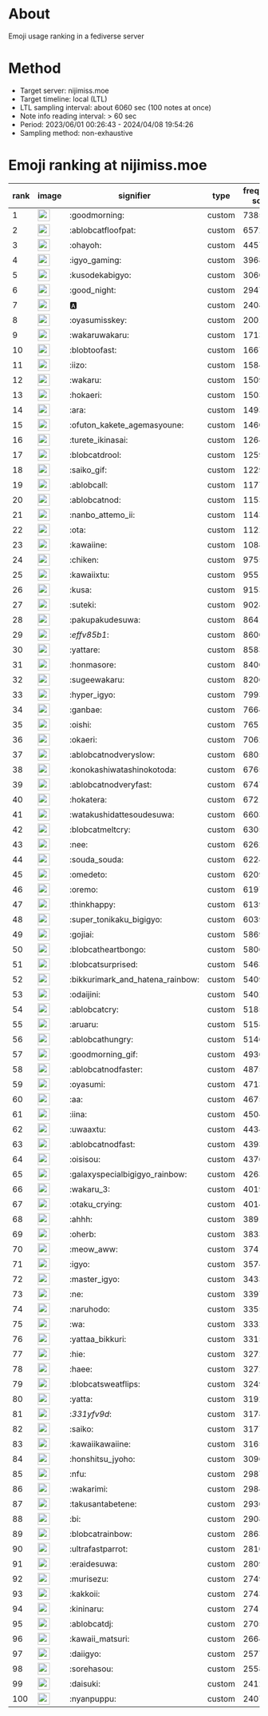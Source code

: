 # About
Emoji usage ranking in a fediverse server

# Method
- Target server: nijimiss.moe
- Target timeline: local (LTL)
- LTL sampling interval: about 6060 sec (100 notes at once)
- Note info reading interval: > 60 sec
- Period: 2023/06/01 00:26:43 - 2024/04/08 19:54:26 
- Sampling method: non-exhaustive

# Emoji ranking at nijimiss.moe

|rank|image|signifier|type|frequency score|
|----|----|----|----|----|
|1|<img height="24" src="https://nijimiss.moe/emoji/goodmorning.webp">|:goodmorning:|custom|73859|
|2|<img height="24" src="https://nijimiss.moe/emoji/ablobcatfloofpat.webp">|:ablobcatfloofpat:|custom|65728|
|3|<img height="24" src="https://nijimiss.moe/emoji/ohayoh.webp">|:ohayoh:|custom|44571|
|4|<img height="24" src="https://nijimiss.moe/emoji/igyo_gaming.webp">|:igyo_gaming:|custom|39686|
|5|<img height="24" src="https://nijimiss.moe/emoji/kusodekabigyo.webp">|:kusodekabigyo:|custom|30606|
|6|<img height="24" src="https://nijimiss.moe/emoji/good_night.webp">|:good_night:|custom|29474|
|7|<img height="24" src="https://nijimiss.moe/emoji/a.webp">|:a:|custom|24083|
|8|<img height="24" src="https://nijimiss.moe/emoji/oyasumisskey.webp">|:oyasumisskey:|custom|20016|
|9|<img height="24" src="https://nijimiss.moe/emoji/wakaruwakaru.webp">|:wakaruwakaru:|custom|17136|
|10|<img height="24" src="https://nijimiss.moe/emoji/blobtoofast.webp">|:blobtoofast:|custom|16671|
|11|<img height="24" src="https://nijimiss.moe/emoji/iizo.webp">|:iizo:|custom|15841|
|12|<img height="24" src="https://nijimiss.moe/emoji/wakaru.webp">|:wakaru:|custom|15096|
|13|<img height="24" src="https://nijimiss.moe/emoji/hokaeri.webp">|:hokaeri:|custom|15036|
|14|<img height="24" src="https://nijimiss.moe/emoji/ara.webp">|:ara:|custom|14938|
|15|<img height="24" src="https://nijimiss.moe/emoji/ofuton_kakete_agemasyoune.webp">|:ofuton_kakete_agemasyoune:|custom|14601|
|16|<img height="24" src="https://nijimiss.moe/emoji/turete_ikinasai.webp">|:turete_ikinasai:|custom|12643|
|17|<img height="24" src="https://nijimiss.moe/emoji/blobcatdrool.webp">|:blobcatdrool:|custom|12591|
|18|<img height="24" src="https://nijimiss.moe/emoji/saiko_gif.webp">|:saiko_gif:|custom|12297|
|19|<img height="24" src="https://nijimiss.moe/emoji/ablobcall.webp">|:ablobcall:|custom|11773|
|20|<img height="24" src="https://nijimiss.moe/emoji/ablobcatnod.webp">|:ablobcatnod:|custom|11534|
|21|<img height="24" src="https://nijimiss.moe/emoji/nanbo_attemo_ii.webp">|:nanbo_attemo_ii:|custom|11435|
|22|<img height="24" src="https://nijimiss.moe/emoji/ota.webp">|:ota:|custom|11225|
|23|<img height="24" src="https://nijimiss.moe/emoji/kawaiine.webp">|:kawaiine:|custom|10886|
|24|<img height="24" src="https://nijimiss.moe/emoji/chiken.webp">|:chiken:|custom|9755|
|25|<img height="24" src="https://nijimiss.moe/emoji/kawaiixtu.webp">|:kawaiixtu:|custom|9551|
|26|<img height="24" src="https://nijimiss.moe/emoji/kusa.webp">|:kusa:|custom|9153|
|27|<img height="24" src="https://nijimiss.moe/emoji/suteki.webp">|:suteki:|custom|9028|
|28|<img height="24" src="https://nijimiss.moe/emoji/pakupakudesuwa.webp">|:pakupakudesuwa:|custom|8641|
|29|<img height="24" src="https://nijimiss.moe/emoji/_effv85b1_.webp">|:_effv85b1_:|custom|8600|
|30|<img height="24" src="https://nijimiss.moe/emoji/yattare.webp">|:yattare:|custom|8583|
|31|<img height="24" src="https://nijimiss.moe/emoji/honmasore.webp">|:honmasore:|custom|8400|
|32|<img height="24" src="https://nijimiss.moe/emoji/sugeewakaru.webp">|:sugeewakaru:|custom|8206|
|33|<img height="24" src="https://nijimiss.moe/emoji/hyper_igyo.webp">|:hyper_igyo:|custom|7993|
|34|<img height="24" src="https://nijimiss.moe/emoji/ganbae.webp">|:ganbae:|custom|7664|
|35|<img height="24" src="https://nijimiss.moe/emoji/oishi.webp">|:oishi:|custom|7651|
|36|<img height="24" src="https://nijimiss.moe/emoji/okaeri.webp">|:okaeri:|custom|7062|
|37|<img height="24" src="https://nijimiss.moe/emoji/ablobcatnodveryslow.webp">|:ablobcatnodveryslow:|custom|6805|
|38|<img height="24" src="https://nijimiss.moe/emoji/konokashiwatashinokotoda.webp">|:konokashiwatashinokotoda:|custom|6765|
|39|<img height="24" src="https://nijimiss.moe/emoji/ablobcatnodveryfast.webp">|:ablobcatnodveryfast:|custom|6747|
|40|<img height="24" src="https://nijimiss.moe/emoji/hokatera.webp">|:hokatera:|custom|6721|
|41|<img height="24" src="https://nijimiss.moe/emoji/watakushidattesoudesuwa.webp">|:watakushidattesoudesuwa:|custom|6603|
|42|<img height="24" src="https://nijimiss.moe/emoji/blobcatmeltcry.webp">|:blobcatmeltcry:|custom|6305|
|43|<img height="24" src="https://nijimiss.moe/emoji/nee.webp">|:nee:|custom|6262|
|44|<img height="24" src="https://nijimiss.moe/emoji/souda_souda.webp">|:souda_souda:|custom|6224|
|45|<img height="24" src="https://nijimiss.moe/emoji/omedeto.webp">|:omedeto:|custom|6209|
|46|<img height="24" src="https://nijimiss.moe/emoji/oremo.webp">|:oremo:|custom|6197|
|47|<img height="24" src="https://nijimiss.moe/emoji/thinkhappy.webp">|:thinkhappy:|custom|6139|
|48|<img height="24" src="https://nijimiss.moe/emoji/super_tonikaku_bigigyo.webp">|:super_tonikaku_bigigyo:|custom|6039|
|49|<img height="24" src="https://nijimiss.moe/emoji/gojiai.webp">|:gojiai:|custom|5869|
|50|<img height="24" src="https://nijimiss.moe/emoji/blobcatheartbongo.webp">|:blobcatheartbongo:|custom|5806|
|51|<img height="24" src="https://nijimiss.moe/emoji/blobcatsurprised.webp">|:blobcatsurprised:|custom|5463|
|52|<img height="24" src="https://nijimiss.moe/emoji/bikkurimark_and_hatena_rainbow.webp">|:bikkurimark_and_hatena_rainbow:|custom|5409|
|53|<img height="24" src="https://nijimiss.moe/emoji/odaijini.webp">|:odaijini:|custom|5402|
|54|<img height="24" src="https://nijimiss.moe/emoji/ablobcatcry.webp">|:ablobcatcry:|custom|5185|
|55|<img height="24" src="https://nijimiss.moe/emoji/aruaru.webp">|:aruaru:|custom|5158|
|56|<img height="24" src="https://nijimiss.moe/emoji/ablobcathungry.webp">|:ablobcathungry:|custom|5146|
|57|<img height="24" src="https://nijimiss.moe/emoji/goodmorning_gif.webp">|:goodmorning_gif:|custom|4936|
|58|<img height="24" src="https://nijimiss.moe/emoji/ablobcatnodfaster.webp">|:ablobcatnodfaster:|custom|4875|
|59|<img height="24" src="https://nijimiss.moe/emoji/oyasumi.webp">|:oyasumi:|custom|4713|
|60|<img height="24" src="https://nijimiss.moe/emoji/aa.webp">|:aa:|custom|4675|
|61|<img height="24" src="https://nijimiss.moe/emoji/iina.webp">|:iina:|custom|4504|
|62|<img height="24" src="https://nijimiss.moe/emoji/uwaaxtu.webp">|:uwaaxtu:|custom|4434|
|63|<img height="24" src="https://nijimiss.moe/emoji/ablobcatnodfast.webp">|:ablobcatnodfast:|custom|4393|
|64|<img height="24" src="https://nijimiss.moe/emoji/oisisou.webp">|:oisisou:|custom|4376|
|65|<img height="24" src="https://nijimiss.moe/emoji/galaxyspecialbigigyo_rainbow.webp">|:galaxyspecialbigigyo_rainbow:|custom|4263|
|66|<img height="24" src="https://nijimiss.moe/emoji/wakaru_3.webp">|:wakaru_3:|custom|4019|
|67|<img height="24" src="https://nijimiss.moe/emoji/otaku_crying.webp">|:otaku_crying:|custom|4014|
|68|<img height="24" src="https://nijimiss.moe/emoji/ahhh.webp">|:ahhh:|custom|3891|
|69|<img height="24" src="https://nijimiss.moe/emoji/oherb.webp">|:oherb:|custom|3833|
|70|<img height="24" src="https://nijimiss.moe/emoji/meow_aww.webp">|:meow_aww:|custom|3741|
|71|<img height="24" src="https://nijimiss.moe/emoji/igyo.webp">|:igyo:|custom|3574|
|72|<img height="24" src="https://nijimiss.moe/emoji/master_igyo.webp">|:master_igyo:|custom|3433|
|73|<img height="24" src="https://nijimiss.moe/emoji/ne.webp">|:ne:|custom|3397|
|74|<img height="24" src="https://nijimiss.moe/emoji/naruhodo.webp">|:naruhodo:|custom|3355|
|75|<img height="24" src="https://nijimiss.moe/emoji/wa.webp">|:wa:|custom|3332|
|76|<img height="24" src="https://nijimiss.moe/emoji/yattaa_bikkuri.webp">|:yattaa_bikkuri:|custom|3315|
|77|<img height="24" src="https://nijimiss.moe/emoji/hie.webp">|:hie:|custom|3272|
|78|<img height="24" src="https://nijimiss.moe/emoji/haee.webp">|:haee:|custom|3272|
|79|<img height="24" src="https://nijimiss.moe/emoji/blobcatsweatflips.webp">|:blobcatsweatflips:|custom|3249|
|80|<img height="24" src="https://nijimiss.moe/emoji/yatta.webp">|:yatta:|custom|3192|
|81|<img height="24" src="https://nijimiss.moe/emoji/_331yfv9d_.webp">|:_331yfv9d_:|custom|3178|
|82|<img height="24" src="https://nijimiss.moe/emoji/saiko.webp">|:saiko:|custom|3177|
|83|<img height="24" src="https://nijimiss.moe/emoji/kawaiikawaiine.webp">|:kawaiikawaiine:|custom|3165|
|84|<img height="24" src="https://nijimiss.moe/emoji/honshitsu_jyoho.webp">|:honshitsu_jyoho:|custom|3096|
|85|<img height="24" src="https://nijimiss.moe/emoji/nfu.webp">|:nfu:|custom|2987|
|86|<img height="24" src="https://nijimiss.moe/emoji/wakarimi.webp">|:wakarimi:|custom|2984|
|87|<img height="24" src="https://nijimiss.moe/emoji/takusantabetene.webp">|:takusantabetene:|custom|2930|
|88|<img height="24" src="https://nijimiss.moe/emoji/bi.webp">|:bi:|custom|2908|
|89|<img height="24" src="https://nijimiss.moe/emoji/blobcatrainbow.webp">|:blobcatrainbow:|custom|2863|
|90|<img height="24" src="https://nijimiss.moe/emoji/ultrafastparrot.webp">|:ultrafastparrot:|custom|2810|
|91|<img height="24" src="https://nijimiss.moe/emoji/eraidesuwa.webp">|:eraidesuwa:|custom|2809|
|92|<img height="24" src="https://nijimiss.moe/emoji/murisezu.webp">|:murisezu:|custom|2749|
|93|<img height="24" src="https://nijimiss.moe/emoji/kakkoii.webp">|:kakkoii:|custom|2743|
|94|<img height="24" src="https://nijimiss.moe/emoji/kininaru.webp">|:kininaru:|custom|2741|
|95|<img height="24" src="https://nijimiss.moe/emoji/ablobcatdj.webp">|:ablobcatdj:|custom|2705|
|96|<img height="24" src="https://nijimiss.moe/emoji/kawaii_matsuri.webp">|:kawaii_matsuri:|custom|2664|
|97|<img height="24" src="https://nijimiss.moe/emoji/daiigyo.webp">|:daiigyo:|custom|2577|
|98|<img height="24" src="https://nijimiss.moe/emoji/sorehasou.webp">|:sorehasou:|custom|2558|
|99|<img height="24" src="https://nijimiss.moe/emoji/daisuki.webp">|:daisuki:|custom|2412|
|100|<img height="24" src="https://nijimiss.moe/emoji/nyanpuppu.webp">|:nyanpuppu:|custom|2407|
